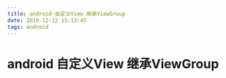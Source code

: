 ```yaml
---
title: android-自定义View 继承ViewGroup
date: 2019-12-12 15:13:45
tags: android
---
```


# android 自定义View 继承ViewGroup





